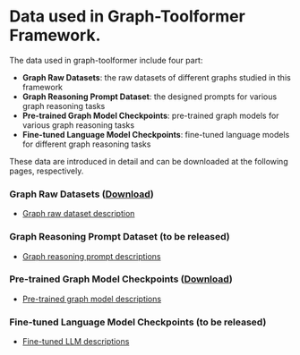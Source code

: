 # Data used in Graph-Toolformer Framework.

The data used in graph-toolformer include four part:

- **Graph Raw Datasets**: the raw datasets of different graphs studied in this framework
- **Graph Reasoning Prompt Dataset**: the designed prompts for various graph reasoning tasks
- **Pre-trained Graph Model Checkpoints**: pre-trained graph models for various graph reasoning tasks
- **Fine-tuned Language Model Checkpoints**: fine-tuned language models for different graph reasoning tasks

These data are introduced in detail and can be downloaded at the following pages, respectively.

### Graph Raw Datasets ([Download](https://drive.google.com/file/d/1lC23j9RYMb44JRJybxIpUtxuQ2lW58n_/view?usp=sharing))

- [Graph raw dataset description](https://github.com/jwzhanggy/Graph_Toolformer/tree/main/Graph_Toolformer_Package#graph-datasets-used-in-graph-toolformer)

### Graph Reasoning Prompt Dataset (to be released)

- [Graph reasoning prompt descriptions](https://github.com/jwzhanggy/Graph_Toolformer/tree/main/Graph_Toolformer_LLM_Training/prompt)

### Pre-trained Graph Model Checkpoints ([Download](https://drive.google.com/file/d/15dMT96MHES56hV1MNlCrf2RWKPnyecao/view?usp=sharing))

- [Pre-trained graph model descriptions](https://github.com/jwzhanggy/Graph_Toolformer/tree/main/Graph_Toolformer_Package#pre-trained-graph-models)

### Fine-tuned Language Model Checkpoints (to be released)

- [Fine-tuned LLM descriptions](https://github.com/jwzhanggy/Graph_Toolformer/tree/main/Graph_Toolformer_Package#pre-trained-graph-models-used-in-graph-toolformer)
